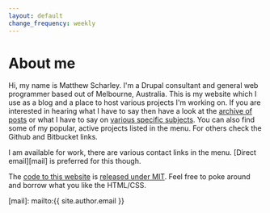 ```yaml
---
layout: default
change_frequency: weekly
---
```


# About me

Hi, my name is Matthew Scharley. I'm a Drupal consultant and general web programmer based out of Melbourne, Australia.
This is my website which I use as a blog and a place to host various projects I'm working on. If you are interested in
hearing what I have to say then have a look at the [archive of posts][archive] or what I have to say on
[various specific subjects][tags]. You can also find some of my popular, active projects listed in the menu. For others
check the Github and Bitbucket links.

I am available for work, there are various contact links in the menu. [Direct email][mail] is preferred for this though.

The [code to this website][website-github] is [released under MIT][license]. Feel free to poke around and borrow what
you like the HTML/CSS.

  [archive]: /archive.html
  [tags]: /tags.html
  [website-github]: https://github.com/mscharley/matt.scharley.me
  [license]: /license.html
  [mail]: mailto:{{ site.author.email }}
